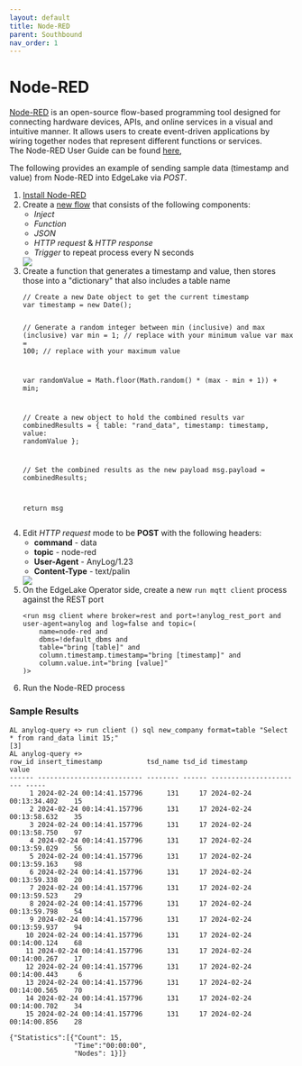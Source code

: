 ```yaml
---
layout: default
title: Node-RED
parent: Southbound
nav_order: 1
---
```

# Node-RED
[Node-RED](https://nodered.org/) is an open-source flow-based programming tool designed for connecting hardware devices, 
APIs, and online services in a visual and intuitive manner. It allows users to create event-driven applications by wiring 
together nodes that represent different functions or services.    
The Node-RED User Guide can be found [here](https://nodered.org/docs/user-guide/),

The following provides an example of sending sample data (timestamp and value) from Node-RED into EdgeLake via _POST_.  
<ol start="1">
<li><a href="https://nodered.org/docs/getting-started/local" target="_blank">Install Node-RED</a></li>

<li>Create a <a href="https://github.com/EdgeLake/edgelake.github.io/blob/main/docs/examples/node_red_sample_flow.json" target="_blank">new flow</a> 
that consists of the following components:
   <ul style="padding-left: 20px;">
      <li><i>Inject</i></li>
      <li><i>Function</i></li>
      <li><i>JSON</i></li>
      <li><i>HTTP request</i> & <i>HTTP response</i></li>
      <li><i>Trigger</i> to repeat process every N seconds</li>
   </ul>
<div class="image-frame"><img src="../../../imgs/node_red_flow.png" /></div>
</li> 

<li>Create a function that generates a timestamp and value, then stores those into a "dictionary" that also includes a table name
<pre class="code-frame"><code class="language-javascript">// Create a new Date object to get the current timestamp
var timestamp = new Date();

// Generate a random integer between min (inclusive) and max (inclusive)
var min = 1; // replace with your minimum value
var max = 100; // replace with your maximum value

var randomValue = Math.floor(Math.random() * (max - min + 1)) + min;

// Create a new object to hold the combined results
var combinedResults = {
    table: "rand_data", 
    timestamp: timestamp,
    value: randomValue
};

// Set the combined results as the new payload
msg.payload = combinedResults;

return msg
</code></pre></li>

<li>Edit <i>HTTP request</i> mode to be <b>POST</b> with the following headers:
   <ul style="padding-left: 20px;">
      <li><b>command</b> - data</li>
      <li><b>topic</b> - node-red</li>
      <li><b>User-Agent</b> - AnyLog/1.23</li>
      <li><b>Content-Type</b> - text/palin</li>
   </ul>
<div class="image-frame"><img src="../../../imgs/node_red_http_request.png" /></div>
</li>

<li>On the EdgeLake Operator side, create a new <code class="language-anylog">run mqtt client</code> process against the REST port

<pre class="code-frame"><code class="language-anylog">&lt;run msg client where broker=rest and port=!anylog_rest_port and user-agent=anylog and log=false and topic=(
    name=node-red and 
    dbms=!default_dbms and
    table="bring [table]" and
    column.timestamp.timestamp="bring [timestamp]" and
    column.value.int="bring [value]"
)&gt;</code></pre></li>

<li>Run the Node-RED process</li>
</ol> 


### Sample Results
<pre class="code-frame"><code class="language-anylog">AL anylog-query +> run client () sql new_company format=table "Select * from rand_data limit 15;" 
[3]
AL anylog-query +> 
row_id insert_timestamp           tsd_name tsd_id timestamp               value
------ -------------------------- -------- ------ ----------------------- ----- 
     1 2024-02-24 00:14:41.157796      131     17 2024-02-24 00:13:34.402    15 
     2 2024-02-24 00:14:41.157796      131     17 2024-02-24 00:13:58.632    35 
     3 2024-02-24 00:14:41.157796      131     17 2024-02-24 00:13:58.750    97 
     4 2024-02-24 00:14:41.157796      131     17 2024-02-24 00:13:59.029    56 
     5 2024-02-24 00:14:41.157796      131     17 2024-02-24 00:13:59.163    98 
     6 2024-02-24 00:14:41.157796      131     17 2024-02-24 00:13:59.338    20 
     7 2024-02-24 00:14:41.157796      131     17 2024-02-24 00:13:59.523    29 
     8 2024-02-24 00:14:41.157796      131     17 2024-02-24 00:13:59.798    54 
     9 2024-02-24 00:14:41.157796      131     17 2024-02-24 00:13:59.937    94 
    10 2024-02-24 00:14:41.157796      131     17 2024-02-24 00:14:00.124    68 
    11 2024-02-24 00:14:41.157796      131     17 2024-02-24 00:14:00.267    17 
    12 2024-02-24 00:14:41.157796      131     17 2024-02-24 00:14:00.443     6 
    13 2024-02-24 00:14:41.157796      131     17 2024-02-24 00:14:00.565    70 
    14 2024-02-24 00:14:41.157796      131     17 2024-02-24 00:14:00.702    34 
    15 2024-02-24 00:14:41.157796      131     17 2024-02-24 00:14:00.856    28 

{"Statistics":[{"Count": 15,
                "Time":"00:00:00",
                "Nodes": 1}]}
</code></pre>